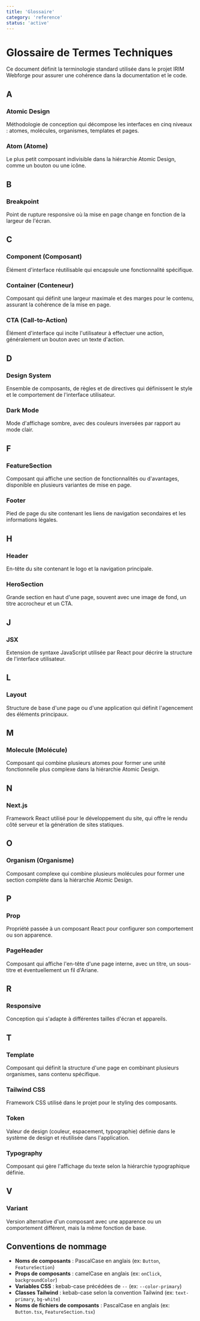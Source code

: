 ```yaml
---
title: 'Glossaire'
category: 'reference'
status: 'active'
---
```


# Glossaire de Termes Techniques

Ce document définit la terminologie standard utilisée dans le projet IRIM Webforge pour assurer une cohérence dans la documentation et le code.

## A

### Atomic Design

Méthodologie de conception qui décompose les interfaces en cinq niveaux : atomes, molécules, organismes, templates et pages.

### Atom (Atome)

Le plus petit composant indivisible dans la hiérarchie Atomic Design, comme un bouton ou une icône.

## B

### Breakpoint

Point de rupture responsive où la mise en page change en fonction de la largeur de l'écran.

## C

### Component (Composant)

Élément d'interface réutilisable qui encapsule une fonctionnalité spécifique.

### Container (Conteneur)

Composant qui définit une largeur maximale et des marges pour le contenu, assurant la cohérence de la mise en page.

### CTA (Call-to-Action)

Élément d'interface qui incite l'utilisateur à effectuer une action, généralement un bouton avec un texte d'action.

## D

### Design System

Ensemble de composants, de règles et de directives qui définissent le style et le comportement de l'interface utilisateur.

### Dark Mode

Mode d'affichage sombre, avec des couleurs inversées par rapport au mode clair.

## F

### FeatureSection

Composant qui affiche une section de fonctionnalités ou d'avantages, disponible en plusieurs variantes de mise en page.

### Footer

Pied de page du site contenant les liens de navigation secondaires et les informations légales.

## H

### Header

En-tête du site contenant le logo et la navigation principale.

### HeroSection

Grande section en haut d'une page, souvent avec une image de fond, un titre accrocheur et un CTA.

## J

### JSX

Extension de syntaxe JavaScript utilisée par React pour décrire la structure de l'interface utilisateur.

## L

### Layout

Structure de base d'une page ou d'une application qui définit l'agencement des éléments principaux.

## M

### Molecule (Molécule)

Composant qui combine plusieurs atomes pour former une unité fonctionnelle plus complexe dans la hiérarchie Atomic Design.

## N

### Next.js

Framework React utilisé pour le développement du site, qui offre le rendu côté serveur et la génération de sites statiques.

## O

### Organism (Organisme)

Composant complexe qui combine plusieurs molécules pour former une section complète dans la hiérarchie Atomic Design.

## P

### Prop

Propriété passée à un composant React pour configurer son comportement ou son apparence.

### PageHeader

Composant qui affiche l'en-tête d'une page interne, avec un titre, un sous-titre et éventuellement un fil d'Ariane.

## R

### Responsive

Conception qui s'adapte à différentes tailles d'écran et appareils.

## T

### Template

Composant qui définit la structure d'une page en combinant plusieurs organismes, sans contenu spécifique.

### Tailwind CSS

Framework CSS utilisé dans le projet pour le styling des composants.

### Token

Valeur de design (couleur, espacement, typographie) définie dans le système de design et réutilisée dans l'application.

### Typography

Composant qui gère l'affichage du texte selon la hiérarchie typographique définie.

## V

### Variant

Version alternative d'un composant avec une apparence ou un comportement différent, mais la même fonction de base.

## Conventions de nommage

- **Noms de composants** : PascalCase en anglais (ex: `Button`, `FeatureSection`)
- **Props de composants** : camelCase en anglais (ex: `onClick`, `backgroundColor`)
- **Variables CSS** : kebab-case précédées de `--` (ex: `--color-primary`)
- **Classes Tailwind** : kebab-case selon la convention Tailwind (ex: `text-primary`, `bg-white`)
- **Noms de fichiers de composants** : PascalCase en anglais (ex: `Button.tsx`, `FeatureSection.tsx`)
